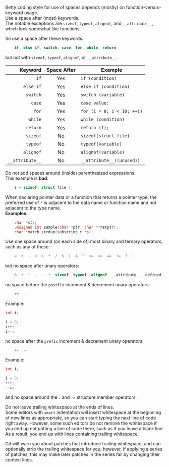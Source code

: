 Betty coding style for use of spaces depends (mostly) on function-versus-keyword usage.  
Use a space after (most) keywords.  
The notable exceptions are `sizeof`, `typeof`, `alignof`, and `__attribute__`, which look somewhat like functions.

So use a space after these keywords:

```C
	if, else if, switch, case, for, while, return
```

but not with `sizeof`, `typeof`, `alignof`, or `__attribute__`.  

Keyword|Space After|Example
---:|:---:|---
`if`|Yes|`if (condition)`
`else if`|Yes|`else if (condition)`
`switch`|Yes|`switch (variable)`
`case`|Yes|`case value:`
`for`|Yes|`for (i = 0; i < 10; ++i)`
`while`|Yes|`while (condition)`
`return`|Yes|`return (1);`
`sizeof`|No|`sizeof(struct file)`
`typeof`|No|`typeof(variable)`
`alignof`|No|`alignof(variable)`
`__attribute__`|No|`__attribute__((unused))`

Do not add spaces around (inside) parenthesized expressions.  
This example is **bad**:

```C
	s = sizeof( struct file );
```

When declaring pointer data or a function that returns a pointer type, the preferred use of `*` is adjacent to the data name or function name and not adjacent to the type name.  
**Examples:**

```C
	char *str;
	unsigned int sample(char *ptr, char **retptr);
	char *match_strdup(substring_t *s);
```

Use one space around (on each side of) most binary and ternary operators, such as any of these:

```C
	=  +  -  <  >  *  /  %  |  &  ^  <=  >=  ==  !=  ?  :
```

but no space after unary operators:

```C
	&  *  +  -  ~  !  sizeof  typeof  alignof  __attribute__  defined
```

no space before the `postfix` increment & decrement unary operators:

```C
	++  --
```

Example:

```C
int i;

i = 0;
i++;
i--;
```

no space after the `prefix` increment & decrement unary operators:

```C
	++  --
```

Example:

```C
int i;

i = 0;
++i;
--i;
```

and no space around the `.` and `->` structure member operators.

Do not leave trailing whitespace at the ends of lines.  
Some editors with `smart` indentation will insert whitespace at the beginning of new lines as appropriate, so you can start typing the next line of code right away.
However, some such editors do not remove the whitespace if you end up not putting a line of code there, such as if you leave a blank line.  
As a result, you end up with lines containing trailing whitespace.

Git will warn you about patches that introduce trailing whitespace, and can optionally strip the trailing whitespace for you; however, if applying a series of patches, this may make later patches in the series fail by changing their context lines.